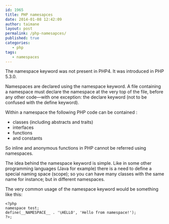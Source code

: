 ```yaml
---
id: 1965
title: PHP namesapces
date: 2014-01-08 12:42:09
author: taimane
layout: post
permalink: /php-namesapces/
published: true
categories:
   - php
tags:
   - namespaces
---
```

The namespace keyword was not present in PHP4. It was introduced in PHP 5.3.0.

Namespaces are declared using the namespace keyword. A file containing a namespace must declare the namespace at the very top of the file, before any other code—with one exception: the declare keyword (not to be confused with the define keyword).

Within a namespace the following PHP code can be contained :
<ul>
	<li>classes (including abstracts and traits)</li>
	<li>interfaces</li>
	<li>functions</li>
	<li>and constants</li>
</ul>
So inline and anonymous functions in PHP cannot be referred using namespaces.

The idea behind the namespace keyword is simple. Like in some other programming languages (Java for example) there is a need to define a special naming space (scope); so you can have many classes with the same name for instance; but in different namespaces.

The very common usage of the namespace keyword would be something like this:
```
<?php
namespace test;
define(__NAMESPACE__ . '\HELLO', 'Hello from namespace!');
?>;
```

